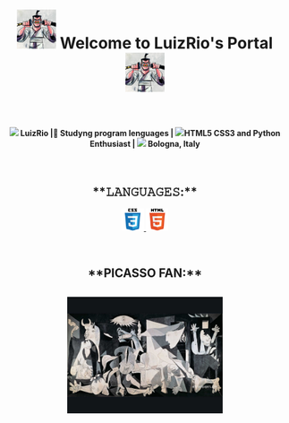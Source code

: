 
<h1 align="center"><img src="sam.png" width="70"> Welcome to  LuizRio's Portal <img src="sam.png" width="70"></h1>

<br>

<div align="center">
 <h4> <img src="https://emojipedia-us.s3.dualstack.us-west-1.amazonaws.com/thumbs/60/twitter/259/top-hat_1f3a9.png" width="16px"> LuizRio |🔭 Studyng program lenguages | <img src="https://emojipedia-us.s3.dualstack.us-west-1.amazonaws.com/thumbs/60/twitter/259/dna_1f9ec.png" width="16px">HTML5 CSS3 and Python Enthusiast | <img src="https://emojipedia-us.s3.dualstack.us-west-1.amazonaws.com/thumbs/60/twitter/259/flag-italy_1f1ee-1f1f9.png" width="16px"> Bologna, Italy </h4>
</div>

<br>

<h2 align="center">**𝙻𝙰𝙽𝙶𝚄𝙰𝙶𝙴𝚂:**</h2>

<p align="center">   
  <a href="https://www.w3schools.com/css/" target="_blank" rel="noreferrer"> 
    <img src="https://raw.githubusercontent.com/devicons/devicon/master/icons/css3/css3-original-wordmark.svg" alt="css3" width="40" height="40"/> 
  <a href="https://www.w3.org/html/" target="_blank" rel="noreferrer"> 
    <img src="https://raw.githubusercontent.com/devicons/devicon/master/icons/html5/html5-original-wordmark.svg" alt="html5" width="40" height="40"/> 
   </a>
   </p>

 <br>
 
 <h2 align="center">**PICASSO FAN:**</h3>
<h2 align="center">
  
 <img width="55%" align="center" src="Guernica-2.png" />

  </h2

 
 


 
